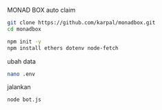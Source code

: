 MONAD BOX auto claim

```bash
git clone https://github.com/karpal/monadbox.git
cd monadbox
```

```bash
npm init -y
npm install ethers dotenv node-fetch
```

ubah data
```bash
nano .env
```

jalankan
```bash
node bot.js
